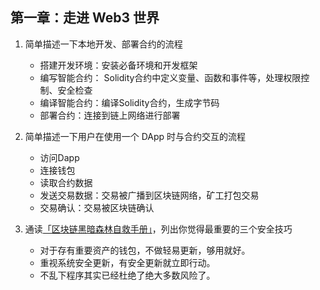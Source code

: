 ## 第一章：走进 Web3 世界

1. 简单描述一下本地开发、部署合约的流程  
    * 搭建开发环境：安装必备环境和开发框架   
    * 编写智能合约： Solidity合约中定义变量、函数和事件等，处理权限控制、安全检查   
    * 编译智能合约：编译Solidity合约，生成字节码   
    * 部署合约：连接到链上网络进行部署  


2. 简单描述一下用户在使用一个 DApp 时与合约交互的流程                                                
   * 访问Dapp 
   * 连接钱包 
   * 读取合约数据 
   * 发送交易数据：交易被广播到区块链网络，矿工打包交易 
   * 交易确认：交易被区块链确认   


3. 通读[「区块链黑暗森林自救手册」](https://github.com/slowmist/Blockchain-dark-forest-selfguard-handbook/blob/main/README_CN.md)，列出你觉得最重要的三个安全技巧 
   * 对于存有重要资产的钱包，不做轻易更新，够用就好。
   * 重视系统安全更新，有安全更新就立即行动。
   * 不乱下程序其实已经杜绝了绝大多数风险了。
